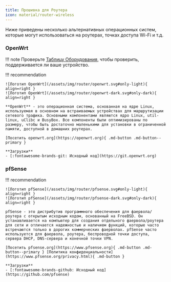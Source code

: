 ```yaml
---
title: Прошивка для Роутера
icon: material/router-wireless
---
```


Ниже приведены несколько альтернативных операционных систем, которые могут использоваться на роутерах, точках доступа Wi-Fi и т.д.

### OpenWrt

!!! note
    Проверьте [Таблицу Оборудования](https://openwrt.org/toh/start), чтобы проверить, поддерживается ли ваше устройство.

!!! recommendation

    ![Логотип OpenWrt](/assets/img/router/openwrt.svg#only-light){ align=right }
    ![Логотип OpenWrt](/assets/img/router/openwrt-dark.svg#only-dark){ align=right }
    
    **OpenWrt** - это операционная система, основанная на ядре Linux, используемая в основном на встраиваемых устройствах для маршрутизации сетевого трафика. Основными компонентами являются ядро Linux, util-linux, uClibc и BusyBox. Все компоненты были оптимизированы по размеру, чтобы быть достаточно маленькими для установки в ограниченной памяти, доступной в домашних роутерах.
    
    [Посетить openwrt.org](https://openwrt.org){ .md-button .md-button--primary }
    
    **Загрузки**
    - [:fontawesome-brands-git: Исходный код](https://git.openwrt.org)

### pfSense

!!! recommendation

    ![Логотип pfSense](/assets/img/router/pfsense.svg#only-light){ align=right }
    ![Логотип pfSense](/assets/img/router/pfsense-dark.svg#only-dark){ align=right }
    
    pfSense - это дистрибутив программного обеспечения для фаервола/роутера с открытым исходным кодом, основанный на FreeBSD. Он устанавливается на компьютер для создания отдельного фаервола/роутера для сети и отличается надежностью и наличием функций, которые часто встречаются только в дорогих коммерческих фаерволах. pfSense часто используется для фаервола, роутера, беспроводной точки доступа, сервера DHCP, DNS-сервера и конечной точки VPN.
    
    [Посетить pfsense.org](https://www.pfsense.org){ .md-button .md-button--primary } [Политика конфиденциальности](https://www.pfsense.org/privacy.html){ .md-button }
    
    **Загрузки**
    - [:fontawesome-brands-github: Исходный код](https://github.com/pfsense)
